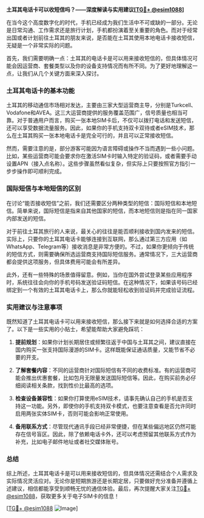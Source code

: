 **土耳其电话卡可以收短信吗？——深度解读与实用建议[[TG💪+ @esim1088](https://t.me/s/esim1088)]**

在当今这个高度数字化的时代，手机已经成为我们生活中不可或缺的一部分。无论是日常沟通、工作需求还是旅行计划，手机都扮演着至关重要的角色。而对于经常出国或者计划前往土耳其的朋友来说，是否能在土耳其使用本地电话卡接收短信，无疑是一个非常实际的问题。

首先，我们需要明确一点：土耳其的电话卡是可以用来接收短信的，但具体情况可能会因运营商、套餐类型以及你的设备支持情况而有所不同。为了更好地理解这一点，让我们从几个关键方面来深入探讨。

### 土耳其电话卡的基本功能

土耳其的移动通信市场相对发达，主要由三家大型运营商主导，分别是Turkcell、Vodafone和AVEA。这三大运营商提供的服务覆盖范围广，信号质量也相当可靠。对于普通用户而言，购买一张本地SIM卡后，不仅可以拨打电话和发送短信，还可以享受数据流量服务。因此，如果你的手机支持双卡双待或者eSIM技术，那么在土耳其购买一张本地电话卡是完全可行的，并且可以正常接收短信。

然而，需要注意的是，部分游客可能因为语言障碍或操作不当而遇到一些小问题。比如，某些运营商可能会要求你在激活SIM卡时输入特定的验证码，或者需要手动设置APN（接入点名称）。这些步骤虽然看似复杂，但实际上只要按照官方指引一步步操作即可顺利完成。

### 国际短信与本地短信的区别

在讨论“能否接收短信”之前，我们还需要区分两种类型的短信：国际短信和本地短信。简单来说，国际短信是指来自其他国家的短信，而本地短信则是指在同一国家内部发送的短信。

对于前往土耳其旅行的人来说，最关心的往往是能否顺利接收到国内发来的短信。实际上，只要你的土耳其电话卡能够连接到互联网，那么通过第三方应用（如WhatsApp、Telegram等）接收消息是非常方便的。不过，如果你更倾向于传统的短信方式，则需要确保所选运营商支持国际短信服务。通常情况下，三大运营商都会提供这项服务，但具体费用可能会有所差异。

此外，还有一些特殊的场景值得留意。例如，当你在国外尝试登录某些应用程序时，系统往往会向你的手机号码发送验证码短信。在这种情况下，如果该号码已经绑定到一个有效的土耳其电话卡上，那么你就能轻松收到验证码并完成验证流程。

### 实用建议与注意事项

既然知道了土耳其电话卡可以用来接收短信，那么接下来就是如何选择合适的方案了。以下是一些实用的小贴士，希望能帮助大家避免踩坑：

1. **提前规划**：如果你计划长期居住或频繁往返于中国与土耳其之间，建议直接在国内购买一张支持国际漫游的SIM卡。这样既能保证通话质量，又能节省不必要的开支。
   
2. **了解套餐内容**：不同的运营商针对国际短信有不同的收费标准。有的运营商可能会推出优惠套餐，比如包月无限量发送国际短信等。因此，在购买前务必仔细阅读相关条款，找到性价比最高的选项。

3. **检查设备兼容性**：如果你打算使用eSIM技术，请事先确认自己的手机是否支持这一功能。另外，即使你的手机支持双卡模式，也要注意查看是否允许同时启用两张实体SIM卡，否则可能会影响正常使用。

4. **备用联系方式**：尽管现代通讯手段已经非常便捷，但在某些偏远地区仍然可能存在信号盲区。因此，除了依赖电话卡外，还可以考虑预留其他联系方式作为补充，比如电子邮件地址或者社交媒体账号。

### 总结

综上所述，土耳其电话卡是可以用来接收短信的，但具体情况还需结合个人需求及实际情况灵活应对。无论你是短期旅游还是长期定居，只要做好充分准备并遵循上述建议，相信都能享受到顺畅无忧的通信体验。最后，再次提醒大家关注[TG💪+ @esim1088](https://t.me/s/esim1088)，获取更多关于电子SIM卡的信息！

[[TG💪+ @esim1088](https://t.me/s/esim1088) ![Image](https://i.postimg.cc/4NQfJmqS/Snipaste-2025-05-13-00-14-12.png)]